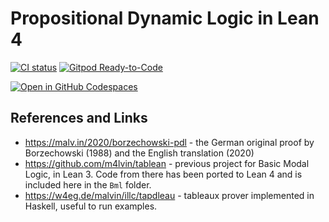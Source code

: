 # Propositional Dynamic Logic in Lean 4

[![CI status](https://github.com/m4lvin/lean4-pdl/actions/workflows/build.yml/badge.svg)](https://github.com/m4lvin/lean4-pdl/actions/workflows/build.yml)
[![Gitpod Ready-to-Code](https://img.shields.io/badge/Gitpod-ready--to--code-blue?logo=gitpod)](https://gitpod.io/#https://github.com/m4lvin/lean4-pdl)

[![Open in GitHub Codespaces](https://github.com/codespaces/badge.svg)](https://codespaces.new/m4lvin/lean4-pdl?quickstart=1)

## References and Links
- https://malv.in/2020/borzechowski-pdl - the German original proof by Borzechowski (1988) and the English translation (2020)
- https://github.com/m4lvin/tablean - previous project for Basic Modal Logic, in Lean 3. Code from there has been ported to Lean 4 and is included here in the `Bml` folder.
- https://w4eg.de/malvin/illc/tapdleau - tableaux prover implemented in Haskell, useful to run examples.
